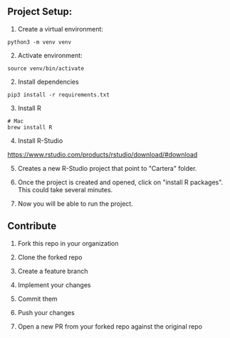 ## Project Setup:


1. Create a virtual environment:

```shell
python3 -m venv venv
```

2. Activate environment:

```shell
source venv/bin/activate
```

2. Install dependencies

```shell
pip3 install -r requirements.txt
```

3. Install R 

```shell
# Mac
brew install R
```
4. Install R-Studio

https://www.rstudio.com/products/rstudio/download/#download

5. Creates a new R-Studio project that point to "Cartera" folder. 

6. Once the project is created and opened, click on "install R packages". This could take several minutes.

7. Now you will be able to run the project.


## Contribute

1. Fork this repo in your organization

2. Clone the forked repo

3. Create a feature branch

4. Implement your changes

5. Commit them

6. Push your changes

7. Open a new PR from your forked repo against the original repo
